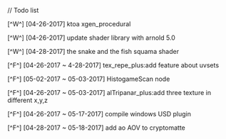 
// Todo list

[^W^] [04-26-2017] ktoa xgen_procedural

[^W^] [04-26-2017] update shader library with arnold 5.0

[^W^] [04-28-2017] the snake and the fish squama shader

[^F^] [04-26-2017 ~ 4-28-2017] tex_repe_plus:add feature about uvsets

[^F^] [05-02-2017 ~ 05-03-2017] HistogameScan node

[^F^] [04-26-2017 ~ 05-03-2017] alTripanar_plus:add three texture in different x,y,z

[^F^] [04-26-2017 ~ 05-17-2017] compile windows USD plugin

[^F^] [04-28-2017 ~ 05-18-2017] add ao AOV to cryptomatte

